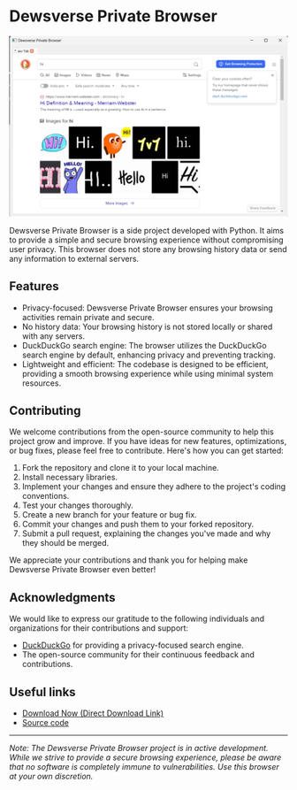 # Dewsverse Private Browser

<!-- ![Dewsverse Private Browser](./media/logo.jpeg) -->
![Dewsverse Private Browser](./media/Screenshot%202023-06-16%20211826.png)

Dewsverse Private Browser is a side project developed with Python. It aims to provide a simple and secure browsing experience without compromising user privacy. This browser does not store any browsing history data or send any information to external servers.

## Features

- Privacy-focused: Dewsverse Private Browser ensures your browsing activities remain private and secure.
- No history data: Your browsing history is not stored locally or shared with any servers.
- DuckDuckGo search engine: The browser utilizes the DuckDuckGo search engine by default, enhancing privacy and preventing tracking.
- Lightweight and efficient: The codebase is designed to be efficient, providing a smooth browsing experience while using minimal system resources.

## Contributing

We welcome contributions from the open-source community to help this project grow and improve. If you have ideas for new features, optimizations, or bug fixes, please feel free to contribute. Here's how you can get started:

1. Fork the repository and clone it to your local machine.
2. Install necessary libraries.
3. Implement your changes and ensure they adhere to the project's coding conventions.
4. Test your changes thoroughly.
2. Create a new branch for your feature or bug fix.
5. Commit your changes and push them to your forked repository.
6. Submit a pull request, explaining the changes you've made and why they should be merged.

We appreciate your contributions and thank you for helping make Dewsverse Private Browser even better!



## Acknowledgments

We would like to express our gratitude to the following individuals and organizations for their contributions and support:

- [DuckDuckGo](https://duckduckgo.com) for providing a privacy-focused search engine.
- The open-source community for their continuous feedback and contributions.

## Useful links

* [Download Now (Direct Download Link)](superurl.pythonanywhere.com/0k73Pr)
* [Source code](https://github.com/Anas-Dew/dewsverse-private-browser)

---

*Note: The Dewsverse Private Browser project is in active development. While we strive to provide a secure browsing experience, please be aware that no software is completely immune to vulnerabilities. Use this browser at your own discretion.*